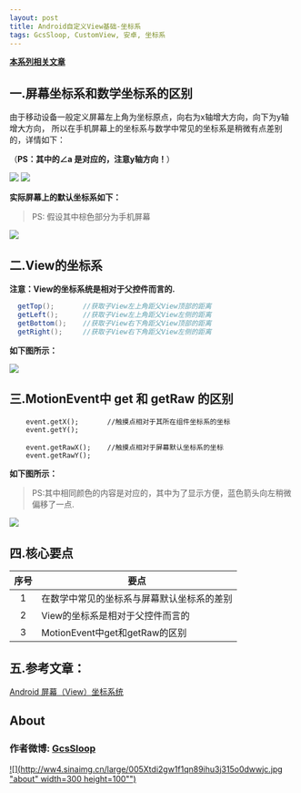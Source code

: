 ```yaml
---
layout: post
title: Android自定义View基础-坐标系
tags: GcsSloop, CustomView, 安卓, 坐标系
---
```


**[本系列相关文章](http://www.gcssloop.com/1970/01/CustomViewIndex/)**

## 一.屏幕坐标系和数学坐标系的区别
由于移动设备一般定义屏幕左上角为坐标原点，向右为x轴增大方向，向下为y轴增大方向，
所以在手机屏幕上的坐标系与数学中常见的坐标系是稍微有点差别的，详情如下：

（**PS：其中的∠a 是对应的，注意y轴方向！**）

![](http://ww2.sinaimg.cn/large/005Xtdi2jw1f1qygzfvhoj308c0dwglr.jpg)
![](http://ww1.sinaimg.cn/large/005Xtdi2jw1f1qyhbqvihj308c0dwjrh.jpg)

**实际屏幕上的默认坐标系如下：**

> PS: 假设其中棕色部分为手机屏幕

![](http://ww3.sinaimg.cn/large/005Xtdi2jw1f1qyhjy7h8j308c0dwq32.jpg)

## 二.View的坐标系

**注意：View的坐标系统是相对于父控件而言的.**

``` java
  getTop();       //获取子View左上角距父View顶部的距离
  getLeft();      //获取子View左上角距父View左侧的距离
  getBottom();    //获取子View右下角距父View顶部的距离
  getRight();     //获取子View右下角距父View左侧的距离
```
**如下图所示：**

![](http://ww2.sinaimg.cn/large/005Xtdi2gw1f1qzqwvkkbj308c0dwgm9.jpg)

## 三.MotionEvent中 get 和 getRaw 的区别
```
    event.getX();       //触摸点相对于其所在组件坐标系的坐标
    event.getY();

    event.getRawX();    //触摸点相对于屏幕默认坐标系的坐标
    event.getRawY();

```
**如下图所示：**

> PS:其中相同颜色的内容是对应的，其中为了显示方便，蓝色箭头向左稍微偏移了一点.

![](http://ww1.sinaimg.cn/large/005Xtdi2jw1f1r2bdlqhbj308c0dwwew.jpg)

## 四.核心要点

序号 | 要点
:---:|----
  1  | 在数学中常见的坐标系与屏幕默认坐标系的差别
  2  | View的坐标系是相对于父控件而言的
  3  | MotionEvent中get和getRaw的区别

## 五.参考文章：
[Android 屏幕（View）坐标系统](http://blog.csdn.net/wangjinyu501/article/details/21827341)


## About

### 作者微博: [GcsSloop](http://weibo.com/GcsSloop)

[![](http://ww4.sinaimg.cn/large/005Xtdi2gw1f1qn89ihu3j315o0dwwjc.jpg "about"  width=300 height=100"")](http://www.gcssloop.com/1970/01/about/)

